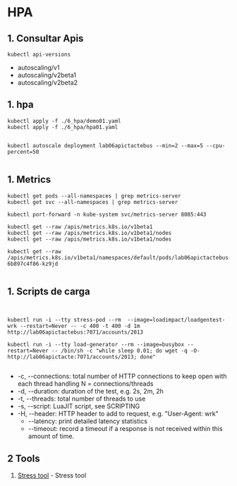 # HPA

## 1. Consultar Apis

```
kubectl api-versions
```

* autoscaling/v1
* autoscaling/v2beta1
* autoscaling/v2beta2



## 1. hpa

```
kubectl apply -f ./6_hpa/demo01.yaml
kubectl apply -f ./6_hpa/hpa01.yaml


kubectl autoscale deployment lab06apictactebus --min=2 --max=5 --cpu-percent=50


```

## 1. Metrics

```
kubectl get pods --all-namespaces | grep metrics-server
kubectl get svc --all-namespaces | grep metrics-server

kubectl port-forward -n kube-system svc/metrics-server 8085:443

kubectl get --raw /apis/metrics.k8s.io/v1beta1
kubectl get --raw /apis/metrics.k8s.io/v1beta1/nodes
kubectl get --raw /apis/metrics.k8s.io/v1beta1/nodes

kubectl get --raw /apis/metrics.k8s.io/v1beta1/namespaces/default/pods/lab06apictactebus-6b897c4f86-kz9jd


```


## 1. Scripts de carga
```


kubectl run -i --tty stress-pod --rm  --image=loadimpact/loadgentest-wrk --restart=Never -- -c 400 -t 400 -d 1m http://lab06apictactebus:7071/accounts/2013

kubectl run -i --tty load-generator --rm --image=busybox --restart=Never -- /bin/sh -c "while sleep 0.01; do wget -q -O- http://lab06apictacte:7071/accounts/2013; done"


```

* -c, --connections: total number of HTTP connections to keep open with each thread handling N = connections/threads
* -d, --duration:    duration of the test, e.g. 2s, 2m, 2h
* -t, --threads:     total number of threads to use
* -s, --script:      LuaJIT script, see SCRIPTING
* -H, --header:      HTTP header to add to request, e.g. "User-Agent: wrk"
    * --latency:     print detailed latency statistics
    * --timeout:     record a timeout if a response is not received within this amount of time.


## 2 Tools

1. [Stress tool](https://github.com/wg/wrk) - Stress tool
